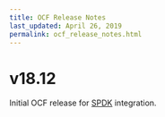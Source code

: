 ```yaml
---
title: OCF Release Notes
last_updated: April 26, 2019
permalink: ocf_release_notes.html
---
```


v18.12
======
Initial OCF release for [SPDK](https://spdk.io/) integration.
